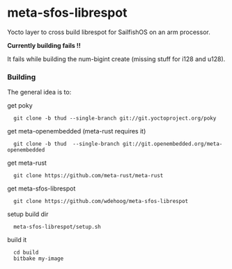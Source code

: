 # meta-sfos-librespot
Yocto layer to cross build librespot for SailfishOS on an arm processor.

**Currently building fails !!**

It fails while building the num-bigint create (missing stuff for i128 and u128).

### Building

The general idea is to:

get poky
```
  git clone -b thud --single-branch git://git.yoctoproject.org/poky
```

get meta-openembedded (meta-rust requires it)
```
  git clone -b thud  --single-branch git://git.openembedded.org/meta-openembedded
```

get meta-rust
```
  git clone https://github.com/meta-rust/meta-rust
```

get meta-sfos-librespot 
```
  git clone https://github.com/wdehoog/meta-sfos-librespot
```

setup build dir
```
  meta-sfos-librespot/setup.sh
```

build it
```
  cd build
  bitbake my-image
```
